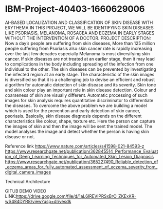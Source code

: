# IBM-Project-40403-1660629006
AI-BASED LOCALIZATION AND CLASSIFICATION OF SKIN DISEASE WITH ERYTHEMA
IN THIS PROJECT, WE WILL BE IDENTIFYING SKIN DISEASES LIKE PSORIASIS, MELANOMA, ROSACEA AND ECZEMA IN EARLY STAGES WITHOUT THE INTERVENTION OF A DOCTOR.
PROJECT DESCRIPTION:
Now a day’s people are suffering from 
skin diseases, More than 125 million people suffering
 from Psoriasis also skin cancer rate is rapidly
 increasing over the last few decades especially
 Melanoma is most diversifying skin cancer. If skin 
diseases are not treated at an earlier stage, then it may lead
 to complications in the body including spreading of the infection 
from one individual to the other. The skin diseases can be prevented by 
investigating the infected region at an early stage. The characteristic of the
 skin images is diversified so that it is a challenging job to devise an efficient and robust algorithm for
 automatic detection of skin disease and its severity. Skin tone and skin colour play an important role in skin disease detection.
 Colour and coarseness of skin are visually different.
 Automatic processing of such images for skin analysis requires quantitative discriminator to differentiate the diseases.
To overcome the above problem we are building a model which is used for the prevention and early detection of skin cancer, psoriasis.
 Basically, skin disease diagnosis depends on the different characteristics like colour, shape, texture etc.
 Here the person can capture the images of skin and then the image will be sent the trained model. 
The model analyses the image and detect whether the person is having skin disease or not.


Reference link
https://www.nature.com/articles/s41598-021-84593-z
https://www.researchgate.net/publication/362845514_Performance_Evaluation_of_Deep_Learning_Techniques_for_Automated_Skin_Lesion_Diagnosis
https://www.researchgate.net/publication/365227490_Reliable_detection_of_eczema_areas_for_fully_automated_assessment_of_eczema_severity_from_digital_camera_images

Technical Architecture


GITUB DEMO VIDEO LINK:https://drive.google.com/file/d/1aL6IREVlPRSxBrO_ZKExKR-wS484DYR8/view?usp=drivesdk
